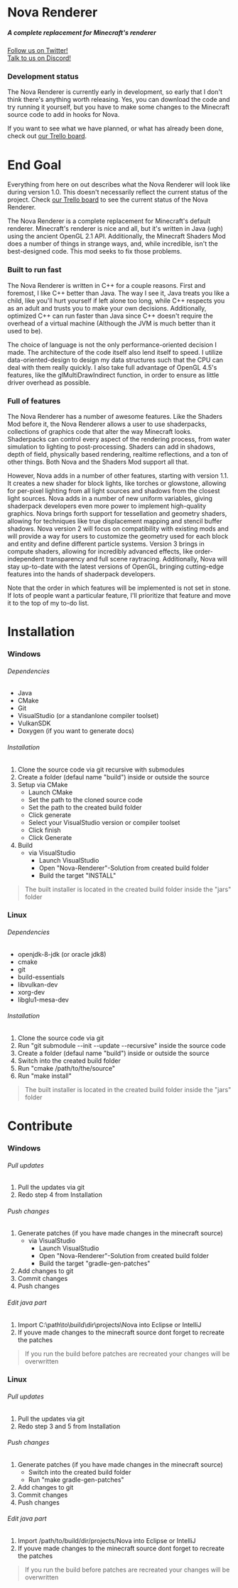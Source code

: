 # Nova Renderer
##### A complete replacement for Minecraft's renderer

[Follow us on Twitter!](https://twitter.com/NovaRendererMC)  
[Talk to us on Discord!](https://discordapp.com/invite/014ux6siiDogn9FLz)

### Development status
The Nova Renderer is currently early in development, so early that I don't think there's anything worth releasing. Yes, you can download the code and try running it yourself, but you have to make some changes to the Minecraft source code to add in hooks for Nova.

If you want to see what we have planned, or what has already been done, check out [our Trello board](https://trello.com/b/tf517UY2/nova-renderer).
 
# End Goal
Everything from here on out describes what the Nova Renderer will look like during version 1.0. This doesn't necessarily reflect the current status of the project. Check [our Trello board](https://trello.com/b/tf517UY2/nova-renderer) to see the current status of the Nova Renderer.

The Nova Renderer is a complete replacement for Minecraft's default renderer. Minecraft's renderer is nice and all, but it's written in Java (ugh) using the ancient OpenGL 2.1 API. Additionally, the Minecraft Shaders Mod does a number of things in strange ways, and, while incredible, isn't the best-designed code. This mod seeks to fix those problems.

### Built to run fast
The Nova Renderer is written in C++ for a couple reasons. First and foremost, I like C++ better than Java. The way I see it, Java treats you like a child, like you'll hurt yourself if left alone too long, while C++ respects you as an adult and trusts you to make your own decisions. Additionally, optimized C++ can run faster than Java since C++ doesn't require the overhead of a virtual machine (Although the JVM is much better than it used to be).

The choice of language is not the only performance-oriented decision I made. The architecture of the code itself also lend itself to speed. I utilize data-oriented-design to design my data structures such that the CPU can deal with them really quickly. I also take full advantage of OpenGL 4.5's features, like the glMultiDrawIndirect function, in order to ensure as little driver overhead as possible.

### Full of features
The Nova Renderer has a number of awesome features. Like the Shaders Mod before it, the Nova Renderer allows a user to use shaderpacks, collections of graphics code that alter the way Minecraft looks. Shaderpacks can control every aspect of the rendering process, from water simulation to lighting to post-processing. Shaders can add in shadows, depth of field, physically based rendering, realtime reflections, and a ton of other things. Both Nova and the Shaders Mod support all that.

However, Nova adds in a number of other features, starting with version 1.1. It creates a new shader for block lights, like torches or glowstone, allowing for per-pixel lighting from all light sources and shadows from the closest light sources. Nova adds in a number of new uniform variables, giving shaderpack developers even more power to implement high-quality graphics. Nova brings forth support for tessellation and geometry shaders, allowing for techniques like true displacement mapping and stencil buffer shadows. Nova version 2 will focus on compatibility with existing mods and will provide a way for users to customize the geometry used for each block and entity and define different particle systems. Version 3 brings in compute shaders, allowing for incredibly advanced effects, like order-independent transparency and full scene raytracing. Additionally, Nova will stay up-to-date with the latest versions of OpenGL, bringing cutting-edge features into the hands of shaderpack developers.

Note that the order in which features will be implemented is not set in stone. If lots of people want a particular feature, I'll prioritize that feature and move it to the top of my to-do list.

# Installation
### Windows
###### Dependencies
* Java
* CMake
* Git
* VisualStudio (or a standanlone compiler toolset)
* VulkanSDK
* Doxygen (if you want to generate docs)

###### Installation
1. Clone the source code via git recursive with submodules
2. Create a folder (defaul name "build") inside or outside the source
3. Setup via CMake
    * Launch CMake
    * Set the path to the cloned source code
    * Set the path to the created build folder
    * Click generate
    * Select your VisualStudio version or compiler toolset
    * Click finish
    * Click Generate
4. Build
    * via VisualStudio
        * Launch VisualStudio
        * Open "Nova-Renderer"-Solution from created build folder
        * Build the target "INSTALL"
> The built installer is located in the created build folder inside the "jars" folder

### Linux
###### Dependencies
* openjdk-8-jdk (or oracle jdk8)
* cmake
* git
* build-essentials
* libvulkan-dev
* xorg-dev
* libglu1-mesa-dev

###### Installation
1. Clone the source code via git
2. Run "git submodule --init --update --recursive" inside the source code
3. Create a folder (defaul name "build") inside or outside the source
4. Switch into the created build folder
5. Run "cmake /path/to/the/source"
6. Run "make install"
> The built installer is located in the created build folder inside the "jars" folder

# Contribute
### Windows
###### Pull updates
1. Pull the updates via git
2. Redo step 4 from Installation

###### Push changes
1. Generate patches (if you have made changes in the minecraft source)
    * via VisualStudio
        * Launch VisualStudio
        * Open "Nova-Renderer"-Solution from created build folder
        * Build the target "gradle-gen-patches"
2. Add changes to git
3. Commit changes
4. Push changes

###### Edit java part
1. Import C:\path\to\build\dir\projects\Nova into Eclipse or IntelliJ
2. If youve made changes to the minecraft source dont forget to recreate the patches
> If you run the build before patches are recreated your changes will be overwritten

### Linux

###### Pull updates
1. Pull the updates via git
2. Redo step 3 and 5 from Installation

###### Push changes
1. Generate patches (if you have made changes in the minecraft source)
    * Switch into the created build folder
    * Run "make gradle-gen-patches"
2. Add changes to git
3. Commit changes
4. Push changes

###### Edit java part
1. Import /path/to/build/dir/projects/Nova into Eclipse or IntelliJ
2. If youve made changes to the minecraft source dont forget to recreate the patches
> If you run the build before patches are recreated your changes will be overwritten
